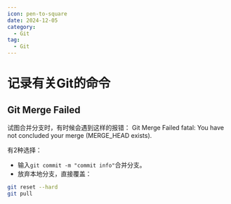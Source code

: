 ```yaml
---
icon: pen-to-square
date: 2024-12-05
category:
  - Git
tag:
  - Git
---
```


# 记录有关Git的命令

## Git Merge Failed

试图合并分支时，有时候会遇到这样的报错：
Git Merge Failed
fatal: You have not concluded your merge (MERGE_HEAD exists).

有2种选择：
- 输入`git commit -m "commit info"`合并分支。
- 放弃本地分支，直接覆盖：

```bash
git reset --hard
git pull
```
